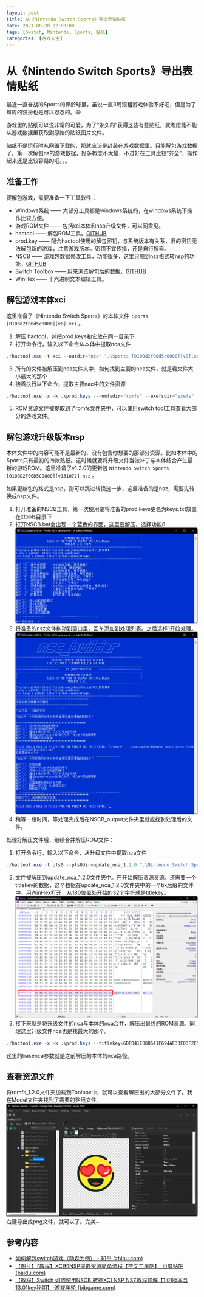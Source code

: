 ```yaml
---
layout: post
title: 从《Nintendo Switch Sports》导出表情贴纸
date: 2021-08-20 22:00:00
tags: [Switch, Nintendo, Sports, 贴纸]
categories: [游戏人生]
---
```


# 从《Nintendo Switch Sports》导出表情贴纸

最近一直奋战的Sports的保龄球里，虽说一直3局滚粗游戏体验不好吧，但是为了每周的装扮也是可以忍忍的。:smile:

游戏里的贴纸可以说非常的可爱，为了“永久的”获得这些有些贴纸，就考虑能不能从游戏数据里获取到原始的贴纸图片文件。

贴纸不是运行时从网络下载的，那就应该是封装在游戏数据里。只能解包游戏数据了。第一次解包ns的游戏数据，好多概念不太懂，不过好在工具比较“齐全”，操作起来还是比较容易的吧。。。

## 准备工作

要解包游戏，需要准备一下工具软件：

+ Windows系统 —— 大部分工具都是windows系统的，在windows系统下操作比较方便。
+ 游戏ROM文件 —— 包括xci本体和nsp升级文件，可以网盘见。
+ hactool —— 解包ROM工具。[GITHUB](https://github.com/SciresM/hactool/releases)
+ prod.key —— 配合hactool使用的解包密钥，与系统版本有关系，旧的密钥无法解包新的游戏，注意游戏版本。密钥不宜传播，还是自行搜索。
+ NSCB —— 游戏包数据修改工具，功能很多，这里只用到nsz格式转nsp的功能。[GITHUB](https://github.com/zdm65477730/NSC_BUILDER/releases)
+ Switch Toolbox —— 用来浏览解包后的数据。[GITHUB](https://github.com/KillzXGaming/Switch-Toolbox/releases)
+ WinHex —— 十六进制文本编辑工具。

## 解包游戏本体xci

这里准备了《Nintendo Switch Sports》的本体文件` Sports [0100d2f00d5c0000][v0].xci` 。

1. 解压 hactool，并把prod.keys和它放在同一目录下
2. 打开命令行，输入以下命令从本体中提取nca文件
```powershell
./hactool.exe -t xci --outdir="nca" ".\Sports [0100d2f00d5c0000][v0].xci"
```
3. 所有的文件被解压到nca文件夹中，如何找到主要的nca文件，就是看文件大小最大的那个
4. 接着执行以下命令，提取主要nac中的文件资源
```powershell
./hactool.exe -x -k .\prod.keys --romfsdir="romfs" --exefsdir="exefs" .\nca\secure\fff189342ce634d6f5ee09f88a625204.nca
```
5. ROM资源文件被提取到了romfs文件夹中，可以使用switch tool工具查看大部分的游戏文件。

## 解包游戏升级版本nsp

本体文件中的内容可能不是最新的，没有包含你想要的那部分资源。比如本体中的Sports只有最初的四款贴纸。这时候就要将升级文件当做补丁与本体结合产生最新的游戏ROM。这里准备了v1.2.0的更新包 `Nintendo Switch Sports [0100D2F00D5C0800][v131072].nsz` 。

如果更新包的格式是nsp，则可以跳过转换这一步，这里准备的是nsz，需要先转换成nsp文件。

1. 打开准备的NSCB工具，第一次使用要将准备的prod.keys更名为keys.txt放置在ztools目录下
2. 打开NSCB.bat会出现一个蓝色的界面，这里要解压，选择功能8
![功能主界面](./d0fefa325f8848f9b1f15ccb50b43934.png)
3. 将准备的nsz文件拖动到窗口里，回车添加到处理列表。之后选择1开始处理。
![解包nsz](./9cc8d2404ba64f70b125a5729ed634c1.png)
4. 稍等一段时间，等处理完成后在NSCB_output文件夹里就能找到处理后的文件。

处理好解压文件后，继续合并解压ROM文件：

1. 打开命令行，输入以下命令，从升级文件中提取nca文件
```powershell
./hactool.exe -t pfs0 --pfs0dir=update_nca_1.2.0 ".\Nintendo Switch Sports [0100D2F00D5C0800][v131072].nsp"
```
2. 文件被解压到update_nca_1.2.0文件夹中。在开始解压资源资源，还需要一个titlekey的数据，这个数据在update_nca_1.2.0文件夹中的一个tik后缀的文件中。用WinHex打开，从180位置处开始的32个字符就是titlekey。
![获取titlekey](./0392eefc2ad5486bb63c74e63b3b0d44.png)
4. 接下来就是将升级文件的nca与本体的nca合并，解压出最终的ROM资源。同理这里升级文件nca也是找最大的那个。
```powershell
./hactool.exe -x -k .\prod.keys --titlekey=6DFD41E888641F694AF33F03F2E57C01 --romfsdir="romfs_1.2.0" --exefsdir="exefs_1.2.0"  --basenca=".\nca\secure\fff189342ce634d6f5ee09f88a625204.nca".\update_nca_1.2.0\76a0c69e7fe78971ddcf8629dfca7609.nca
```
这里的basenca参数就是之前解压的本体的nca路径。

## 查看资源文件

将romfs_1.2.0文件夹加载到Toolbox中，就可以查看解压出的大部分文件了。我在Model文件夹找到了需要的贴纸文件。
![查看模型文件](./ec0b832e4fc74bf8af491b9b274bd4ce.png)
右键导出成png文件，就可以了。完美~

## 参考内容

+ [如何解包switch游戏（动森为例） - 知乎 (zhihu.com)](https://zhuanlan.zhihu.com/p/349681765?ivk_sa=1024320u)
+ [【图片】【教程】XCI和NSP提取资源简单流程【符文工房吧】_百度贴吧 (baidu.com)](https://tieba.baidu.com/p/7409095483)
+ [【教程】Switch 如何使用NSCB 转换XCI NSP NSZ教程详解【1.01版本含13.01key秘钥】-游戏年轮 (bibgame.com)](https://www.bibgame.com/nsaita/pojie/106125.html)
